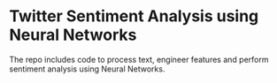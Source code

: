# Twitter Sentiment Analysis using Neural Networks
The repo includes code to process text, engineer features and perform sentiment analysis using Neural Networks.
